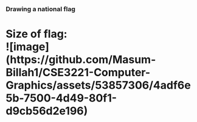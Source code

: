 <h3>Drawing a national flag<h1>
<b>Size of flag:</b><br>
![image](https://github.com/Masum-Billah1/CSE3221-Computer-Graphics/assets/53857306/4adf6e5b-7500-4d49-80f1-d9cb56d2e196)
